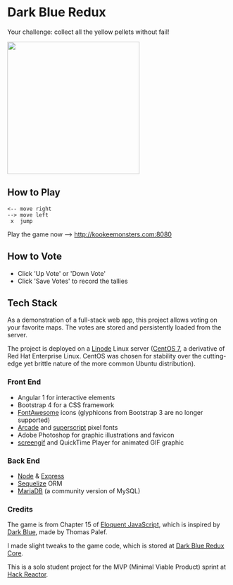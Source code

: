 <!-- 
> This material was originally posted [here](http://www.quora.com/What-is-Amazons-approach-to-product-development-and-product-management). It is reproduced here for posterities sake.

There is an approach called "working backwards" that is widely used at Amazon. They work backwards from the customer, rather than starting with an idea for a product and trying to bolt customers onto it. While working backwards can be applied to any specific product decision, using this approach is especially important when developing new products or features.

For new initiatives a product manager typically starts by writing an internal press release announcing the finished product. The target audience for the press release is the new/updated product's customers, which can be retail customers or internal users of a tool or technology. Internal press releases are centered around the customer problem, how current solutions (internal or external) fail, and how the new product will blow away existing solutions.

If the benefits listed don't sound very interesting or exciting to customers, then perhaps they're not (and shouldn't be built). Instead, the product manager should keep iterating on the press release until they've come up with benefits that actually sound like benefits. Iterating on a press release is a lot less expensive than iterating on the product itself (and quicker!).

If the press release is more than a page and a half, it is probably too long. Keep it simple. 3-4 sentences for most paragraphs. Cut out the fat. Don't make it into a spec. You can accompany the press release with a FAQ that answers all of the other business or execution questions so the press release can stay focused on what the customer gets. My rule of thumb is that if the press release is hard to write, then the product is probably going to suck. Keep working at it until the outline for each paragraph flows. 

Oh, and I also like to write press-releases in what I call "Oprah-speak" for mainstream consumer products. Imagine you're sitting on Oprah's couch and have just explained the product to her, and then you listen as she explains it to her audience. That's "Oprah-speak", not "Geek-speak".

Once the project moves into development, the press release can be used as a touchstone; a guiding light. The product team can ask themselves, "Are we building what is in the press release?" If they find they're spending time building things that aren't in the press release (overbuilding), they need to ask themselves why. This keeps product development focused on achieving the customer benefits and not building extraneous stuff that takes longer to build, takes resources to maintain, and doesn't provide real customer benefit (at least not enough to warrant inclusion in the press release).
 -->
 
# Dark Blue Redux #
Your challenge: collect all the yellow pellets without fail!

<img src="https://cloud.githubusercontent.com/assets/7908723/19448664/ac66dcbe-9457-11e6-942d-694b687f0aa0.gif" width="300">

## How to Play ##
```
<-- move right
--> move left
 x  jump
```
Play the game now --> http://kookeemonsters.com:8080

## How to Vote ##
- Click 'Up Vote' or 'Down Vote'
- Click 'Save Votes' to record the tallies

## Tech Stack ##
As a demonstration of a full-stack web app, this project allows voting on your favorite maps. The votes are stored and persistently loaded from the server.

The project is deployed on a [Linode](https://www.linode.com) Linux server ([CentOS 7](https://en.wikipedia.org/wiki/CentOS), a derivative of Red Hat Enterprise Linux. CentOS was chosen for stability over the cutting-edge yet brittle nature of the more common Ubuntu distribution).

### Front End ###
- Angular 1 for interactive elements
- Bootstrap 4 for a CSS framework
- [FontAwesome](http://fontawesome.io) icons (glyphicons from Bootstrap 3 are no longer supported)
- [Arcade](http://www.urbanfonts.com/fonts/Arcade.htm) and [superscript](http://www.urbanfonts.com/fonts/superscript.htm) pixel fonts
- Adobe Photoshop for graphic illustrations and favicon
- [screengif](https://github.com/dergachev/screengif) and QuickTime Player for animated GIF graphic

### Back End ###
- [Node](https://nodejs.org/en/) & [Express](http://expressjs.com)
- [Sequelize](http://docs.sequelizejs.com/en/v3/) ORM
- [MariaDB](https://en.wikipedia.org/wiki/MariaDB) (a community version of MySQL)

### Credits ###
The game is from Chapter 15 of [Eloquent JavaScript](http://eloquentjavascript.net/15_game.html), which is inspired by [Dark Blue](http://www.lessmilk.com/games/10), made by Thomas Palef.

I made slight tweaks to the game code, which is stored at [Dark Blue Redux Core](https://github.com/spiritphyz/Dark-Blue-Redux-Core).

This is a solo student project for the MVP (Minimal Viable Product) sprint at [Hack Reactor](http://www.hackreactor.com/).
